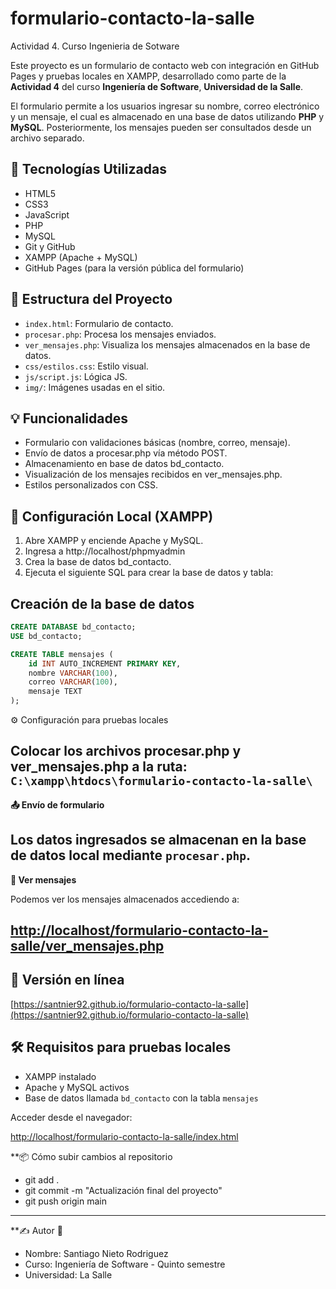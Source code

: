 # formulario-contacto-la-salle
Actividad 4. Curso Ingenieria de Sotware

Este proyecto es un formulario de contacto web con integración en GitHub Pages y pruebas locales en XAMPP, desarrollado como parte de la **Actividad 4** del curso **Ingeniería de Software**, **Universidad de la Salle**.

El formulario permite a los usuarios ingresar su nombre, correo electrónico y un mensaje, el cual es almacenado en una base de datos utilizando **PHP** y **MySQL**. Posteriormente, los mensajes pueden ser consultados desde un archivo separado.

## 🚀 Tecnologías Utilizadas

- HTML5
- CSS3
- JavaScript
- PHP
- MySQL
- Git y GitHub
- XAMPP (Apache + MySQL)
- GitHub Pages (para la versión pública del formulario)

## 📁 Estructura del Proyecto

- `index.html`: Formulario de contacto.
- `procesar.php`: Procesa los mensajes enviados.
- `ver_mensajes.php`: Visualiza los mensajes almacenados en la base de datos.
- `css/estilos.css`: Estilo visual.
- `js/script.js`: Lógica JS.
- `img/`: Imágenes usadas en el sitio.

## 💡 Funcionalidades

- Formulario con validaciones básicas (nombre, correo, mensaje).
- Envío de datos a procesar.php vía método POST.
- Almacenamiento en base de datos bd_contacto.
- Visualización de los mensajes recibidos en ver_mensajes.php.
- Estilos personalizados con CSS.

## 🔧 Configuración Local (XAMPP)

1. Abre XAMPP y enciende Apache y MySQL.
2. Ingresa a http://localhost/phpmyadmin
3. Crea la base de datos bd_contacto.
4. Ejecuta el siguiente SQL para crear la base de datos y tabla:

## Creación de la base de datos

```sql
CREATE DATABASE bd_contacto;
USE bd_contacto;

CREATE TABLE mensajes (
    id INT AUTO_INCREMENT PRIMARY KEY,
    nombre VARCHAR(100),
    correo VARCHAR(100),
    mensaje TEXT
);
```

⚙️ Configuración para pruebas locales

Colocar los archivos procesar.php y ver_mensajes.php a la ruta: `C:\xampp\htdocs\formulario-contacto-la-salle\`
---

**📤 Envío de formulario**  

Los datos ingresados se almacenan en la base de datos local mediante `procesar.php`.
---

**👀 Ver mensajes**

Podemos ver los mensajes almacenados accediendo a:

[http://localhost/formulario-contacto-la-salle/ver_mensajes.php](http://localhost/formulario-contacto-la-salle/ver_mensajes.php)
---

## 🚀 Versión en línea

[https://santnier92.github.io/formulario-contacto-la-salle](https://santnier92.github.io/formulario-contacto-la-salle)


## 🛠️ Requisitos para pruebas locales

- XAMPP instalado
- Apache y MySQL activos
- Base de datos llamada `bd_contacto` con la tabla `mensajes`


Acceder desde el navegador:

[http://localhost/formulario-contacto-la-salle/index.html](http://localhost/formulario-contacto-la-salle/index.html)


**📦 Cómo subir cambios al repositorio

- git add .
- git commit -m "Actualización final del proyecto"
- git push origin main

---

**✍️ Autor 📌

- Nombre: Santiago Nieto Rodriguez
- Curso: Ingeniería de Software - Quinto semestre
- Universidad: La Salle
